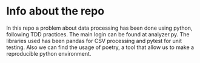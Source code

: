 # Info about the repo

In this repo a problem about data processing has been done using python, following TDD practices. The main login can be found at analyzer.py. The libraries used has been pandas for CSV processing and pytest for unit testing. Also we can find the usage of poetry, a tool that allow us to make a reproducible python environment.